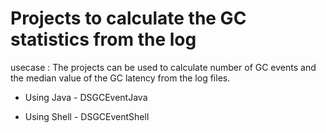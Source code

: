 #   Projects to calculate the GC statistics from the log

usecase : The projects can be used to calculate number of GC events and the median value of the GC latency from the log files.

* Using Java - DSGCEventJava

* Using Shell - DSGCEventShell
